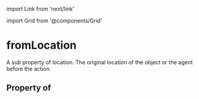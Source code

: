 import Link from 'next/link'
  
import Grid from '@components/Grid'

# fromLocation

A sub property of location. The original location of the object or the agent before the action.

## Property of



